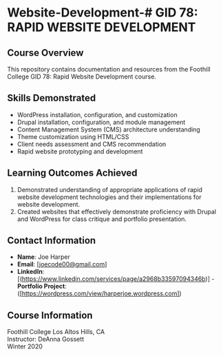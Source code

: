 # Website-Development-# GID 78: RAPID WEBSITE DEVELOPMENT

## Course Overview
This repository contains documentation and resources from the Foothill College GID 78: Rapid Website Development course. 

## Skills Demonstrated
- WordPress installation, configuration, and customization
- Drupal installation, configuration, and module management
- Content Management System (CMS) architecture understanding
- Theme customization using HTML/CSS
- Client needs assessment and CMS recommendation
- Rapid website prototyping and development

## Learning Outcomes Achieved
1. Demonstrated understanding of appropriate applications of rapid website development technologies and their implementations for website development.
2. Created websites that effectively demonstrate proficiency with Drupal and WordPress for class critique and portfolio presentation.


## Contact Information
- **Name**: Joe Harper
- **Email**: [joecode00@gmail.com]
- **LinkedIn**: [(https://www.linkedin.com/services/page/a2968b33597094346b)]
  -**Portfolio Project**:([https://wordpress.com/view/harperjoe.wordpress.com])

## Course Information
Foothill College
Los Altos Hills, CA   
Instructor: DeAnna Gossett  
Winter 2020
